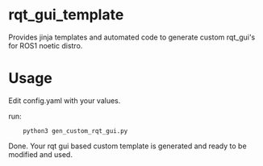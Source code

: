 # rqt_gui_template

Provides jinja templates and automated code to generate custom rqt_gui's for ROS1 noetic distro.

# Usage

Edit config.yaml with your values.

run:

        python3 gen_custom_rqt_gui.py

Done. Your rqt gui based custom template is generated and ready to be modified and used.
